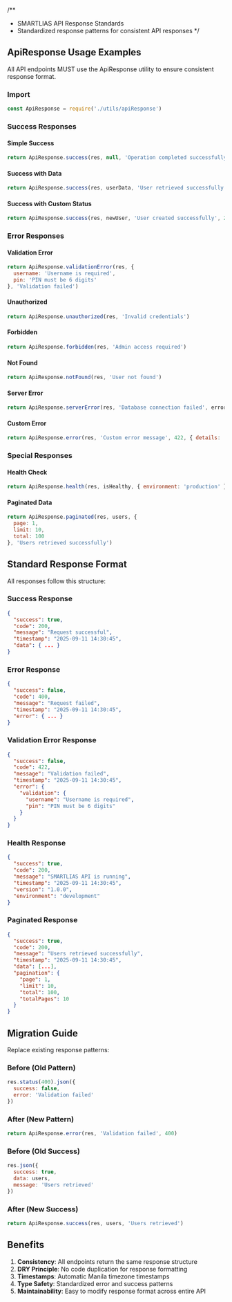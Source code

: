 /**
 * SMARTLIAS API Response Standards
 * Standardized response patterns for consistent API responses
 */

## ApiResponse Usage Examples

All API endpoints MUST use the ApiResponse utility to ensure consistent response format.

### Import
```javascript
const ApiResponse = require('./utils/apiResponse')
```

### Success Responses

#### Simple Success
```javascript
return ApiResponse.success(res, null, 'Operation completed successfully')
```

#### Success with Data
```javascript
return ApiResponse.success(res, userData, 'User retrieved successfully')
```

#### Success with Custom Status
```javascript
return ApiResponse.success(res, newUser, 'User created successfully', 201)
```

### Error Responses

#### Validation Error
```javascript
return ApiResponse.validationError(res, {
  username: 'Username is required',
  pin: 'PIN must be 6 digits'
}, 'Validation failed')
```

#### Unauthorized
```javascript
return ApiResponse.unauthorized(res, 'Invalid credentials')
```

#### Forbidden
```javascript
return ApiResponse.forbidden(res, 'Admin access required')
```

#### Not Found
```javascript
return ApiResponse.notFound(res, 'User not found')
```

#### Server Error
```javascript
return ApiResponse.serverError(res, 'Database connection failed', error)
```

#### Custom Error
```javascript
return ApiResponse.error(res, 'Custom error message', 422, { details: 'Additional info' })
```

### Special Responses

#### Health Check
```javascript
return ApiResponse.health(res, isHealthy, { environment: 'production' })
```

#### Paginated Data
```javascript
return ApiResponse.paginated(res, users, {
  page: 1,
  limit: 10,
  total: 100
}, 'Users retrieved successfully')
```

## Standard Response Format

All responses follow this structure:

### Success Response
```json
{
  "success": true,
  "code": 200,
  "message": "Request successful",
  "timestamp": "2025-09-11 14:30:45",
  "data": { ... }
}
```

### Error Response
```json
{
  "success": false,
  "code": 400,
  "message": "Request failed",
  "timestamp": "2025-09-11 14:30:45",
  "error": { ... }
}
```

### Validation Error Response
```json
{
  "success": false,
  "code": 422,
  "message": "Validation failed",
  "timestamp": "2025-09-11 14:30:45",
  "error": {
    "validation": {
      "username": "Username is required",
      "pin": "PIN must be 6 digits"
    }
  }
}
```

### Health Response
```json
{
  "success": true,
  "code": 200,
  "message": "SMARTLIAS API is running",
  "timestamp": "2025-09-11 14:30:45",
  "version": "1.0.0",
  "environment": "development"
}
```

### Paginated Response
```json
{
  "success": true,
  "code": 200,
  "message": "Users retrieved successfully",
  "timestamp": "2025-09-11 14:30:45",
  "data": [...],
  "pagination": {
    "page": 1,
    "limit": 10,
    "total": 100,
    "totalPages": 10
  }
}
```

## Migration Guide

Replace existing response patterns:

### Before (Old Pattern)
```javascript
res.status(400).json({
  success: false,
  error: 'Validation failed'
})
```

### After (New Pattern)
```javascript
return ApiResponse.error(res, 'Validation failed', 400)
```

### Before (Old Success)
```javascript
res.json({
  success: true,
  data: users,
  message: 'Users retrieved'
})
```

### After (New Success)
```javascript
return ApiResponse.success(res, users, 'Users retrieved')
```

## Benefits

1. **Consistency**: All endpoints return the same response structure
2. **DRY Principle**: No code duplication for response formatting
3. **Timestamps**: Automatic Manila timezone timestamps
4. **Type Safety**: Standardized error and success patterns
5. **Maintainability**: Easy to modify response format across entire API

